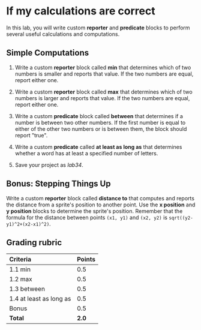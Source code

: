 # If my calculations are correct

In this lab, you will write custom **reporter** and **predicate** blocks to perform several useful calculations and computations.

## Simple Computations

1. Write a custom **reporter** block called **min** that determines which of two numbers is smaller and reports that value.  If the two numbers are equal, report either one.

2. Write a custom **reporter** block called **max** that determines which of two numbers is larger and reports that value.  If the two numbers are equal, report either one.

3. Write a custom **predicate** block called **between** that determines if a number is between two other numbers.  If the first number is equal to either of the other two numbers or is between them, the block should report "true".

4. Write a custom **predicate** called **at least as long as** that determines whether a word has at least a specified number of letters.

5. Save your project as _lab34_.

## Bonus: Stepping Things Up

Write a custom **reporter** block called **distance to** that computes and reports the distance from a sprite's position to another point.  Use the **x position** and **y position** blocks to determine the sprite's position.  Remember that the formula for the distance between points `(x1, y1)` and `(x2, y2)` is `sqrt((y2-y1)^2+(x2-x1)^2)`.

## Grading rubric

| **Criteria**            |       Points         |
| :------------------------------- | :-------------- |
| 1.1 min                         | 0.5     |
| 1.2 max                         | 0.5     |
| 1.3 between                     | 0.5      |
| 1.4 at least as long as         | 0.5      |
| Bonus                 | 0.5     |
| **Total**           | **2.0** |
